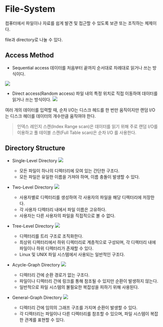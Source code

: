 # File-System
컴퓨터에서 파일이나 자료를 쉽게 발견 및 접근할 수 있도록 보관 또는 조직하는 체제이다.

file과 directory로 나눌 수 있다.

## Access Method
- Sequential access
데이터를 처음부터 끝까지 순서대로 차례대로 읽거나 쓰는 방식이다.

![](https://velog.velcdn.com/images/chocochip/post/e20b6c71-976a-4394-b07f-d209c83d7594/image.png)

- Direct access(Random access)
파일 내의 특정 위치로 직접 이동하여 데이터를 읽거나 쓰는 방식이다.
![](https://velog.velcdn.com/images/chocochip/post/e3a433e6-badc-4405-b4f0-3eeaf7cdab2f/image.png)

여러 개의 데이터를 입력할 때, 순차 I/O는 디스크 헤드를 한 번만 움직이지만 랜덤 I/O는 디스크 헤더를 데이터의 개수만큼 움직여야 한다.

> 인덱스 레인지 스캔(Index Range scan)은 데이터를 읽기 위해 주로 랜덤 I/O를 이용하고 풀 테이블 스캔(Full Table scan)은 순차 I/O 를 사용한다.

## Directory Structure
- Single-Level Directory
![](https://velog.velcdn.com/images/chocochip/post/1bcd6a8e-37c8-487e-a54f-3e614e0b3abe/image.png)

  - 모든 파일이 하나의 디렉터리에 모여 있는 간단한 구조다. 
  - 모든 파일은 유일한 이름을 가져야 하며, 이름 충돌이 발생할 수 있다.

- Two-Level Directory
![](https://velog.velcdn.com/images/chocochip/post/c8dd8b1e-42ba-4d8e-b4b9-5da072ff0828/image.png)
  - 사용자별로 디렉터리를 생성하여 각 사용자의 파일을 해당 디렉터리에 저장한다.
  - 각 사용자 디렉터리 내에서 파일 이름은 고유하다.
  - 사용자는 다른 사용자의 파일을 직접적으로 볼 수 없다.

- Tree-Level Directory
![](https://velog.velcdn.com/images/chocochip/post/504ef879-af01-4c60-8e9a-592ca5b9588b/image.png)
  - 디렉터리를 트리 구조로 조직화한다.
  - 최상위 디렉터리에서 하위 디렉터리로 계층적으로 구성되며, 각 디렉터리 내에 파일이나 하위 디렉터리가 존재할 수 있다.
  - Linux 및 UNIX 파일 시스템에서 사용되는 일반적인 구조다.

- Acycle-Graph Directory
![](https://velog.velcdn.com/images/chocochip/post/2a49c87e-fcae-4089-a934-79c86f6764c9/image.png)

  - 디렉터리 간에 순환 경로가 없는 구조다.
  - 파일이나 디렉터리 간에 링크를 통해 참조될 수 있지만 순환이 발생하지 않는다.
  - 일반적으로 파일 시스템의 불필요한 복잡성을 피하기 위해 사용된다.

- General-Graph Directory
![](https://velog.velcdn.com/images/chocochip/post/030b6a4d-756d-4b88-9a3b-3d56c42e841a/image.png)

  - 디렉터리 간에 임의의 그래프 구조를 가지며 순환이 발생할 수 있다.
  - 각 디렉터리는 파일이나 다른 디렉터리를 참조할 수 있으며, 파일 시스템이 복잡한 관계를 표현할 수 있다.
